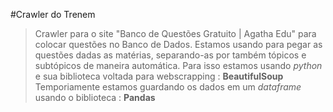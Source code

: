 #Crawler do Trenem

>Crawler para o site "Banco de Questões Gratuito | Agatha Edu" para colocar questões no Banco de Dados.
Estamos usando para pegar as questões dadas as matérias, separando-as por também tópicos e subtópicos de maneira automática.
Para isso estamos usando *python* e sua biblioteca voltada para webscrapping : **BeautifulSoup**
Temporiamente estamos guardando os dados em um *dataframe* usando o biblioteca : **Pandas**
